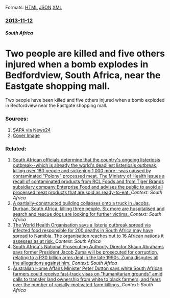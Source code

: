 
Formats: [HTML](/news/2013/11/12/two-people-are-killed-and-five-others-injured-when-a-bomb-explodes-in-bedfordview-south-africa-near-the-eastgate-shopping-mall.html)  [JSON](/news/2013/11/12/two-people-are-killed-and-five-others-injured-when-a-bomb-explodes-in-bedfordview-south-africa-near-the-eastgate-shopping-mall.json)  [XML](/news/2013/11/12/two-people-are-killed-and-five-others-injured-when-a-bomb-explodes-in-bedfordview-south-africa-near-the-eastgate-shopping-mall.xml)  

### [2013-11-12](/news/2013/11/12/index.md)

##### South Africa
# Two people are killed and five others injured when a bomb explodes in Bedfordview, South Africa, near the Eastgate shopping mall. 

Two people have been killed and five others injured when a bomb exploded in Bedfordview near the Eastgate shopping mall.


### Sources:

1. [SAPA via News24](http://www.news24.com/news24/SouthAfrica/News/2-killed-in-Bedfordview-blast-20131112)
1. [Cover Image](http://cdn.24.co.za/files/Cms/General/d/2591/7233c40369b946939fa160518b20372d.jpg)

### Related:

1. [South African officials determine that the country's ongoing listeriosis outbreak--which is already the world's deadliest listeriosis outbreak, killing over 180 people and sickening 1,000 more--was caused by contaminated "Polony" processed meat. The Ministry of Health issues a recall of contaminated products from RCL Foods and from Tiger Brands subsidiary company Enterprise Food and advises the public to avoid all processed meat products that are sold as ready-to-eat. ](/news/2018/03/4/south-african-officials-determine-that-the-country-s-ongoing-listeriosis-outbreakawhich-is-already-the-world-s-deadliest-listeriosis-outbr.md) _Context: South Africa_
2. [A partially-constructed building collapses onto a truck in Jacobs, Durban, South Africa, killing three people. Six more are hospitalised and search and rescue dogs are looking for further victims. ](/news/2018/03/28/a-partially-constructed-building-collapses-onto-a-truck-in-jacobs-durban-south-africa-killing-three-people-six-more-are-hospitalised-and.md) _Context: South Africa_
3. [The World Health Organisation says a listeria outbreak spread via infected food responsible for 200 deaths in South Africa may have spread to Namibia. The organisation reaches out to 16 African nations it assesses as at risk. ](/news/2018/03/20/the-world-health-organisation-says-a-listeria-outbreak-spread-via-infected-food-responsible-for-200-deaths-in-south-africa-may-have-spread-t.md) _Context: South Africa_
4. [South Africa's National Prosecuting Authority Director Shaun Abrahams says former President Jacob Zuma will be prosecuted for corruption, relating to a R30 billion arms deal in the late 1990s. Zuma disputes all the allegations against him. ](/news/2018/03/16/south-africa-s-national-prosecuting-authority-director-shaun-abrahams-says-former-president-jacob-zuma-will-be-prosecuted-for-corruption-re.md) _Context: South Africa_
5. [Australian Home Affairs Minister Peter Dutton says white South African farmers could receive fast-track visas on "humanitarian grounds" amid calls to transfer land ownership from white to black farmers, and fears over the number of racially-motivated farm killings. ](/news/2018/03/14/australian-home-affairs-minister-peter-dutton-says-white-south-african-farmers-could-receive-fast-track-visas-on-humanitarian-grounds-amid.md) _Context: South Africa_
